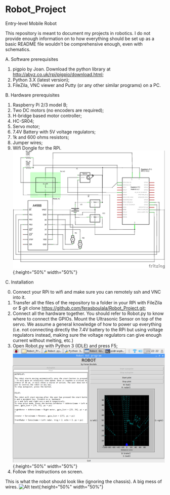 # Robot_Project
Entry-level Mobile Robot

This repository is meant to document my projects in robotics. I do not provide enough information on to how everything should be set up as a basic README file wouldn't be comprehensive enough, even with schematics.

A. Software prerequisites 
  1. pigpio by Joan. Download the python library at http://abyz.co.uk/rpi/pigpio/download.html;
  2. Python 3.X (latest version);
  3. FileZila, VNC viewer and Putty (or any other similar programs) on a PC.
  
B. Hardware prerequisites
  1. Raspberry Pi 2/3 model B;
  2. Two DC motors (no encoders are required);
  3. H-bridge based motor controller;
  4. HC-SR04;
  5. Servo motor;
  6. 7.4V Battery with 5V voltage regulators;
  7. 1k and 600 ohms resistors;
  8. Jumper wires;
  9. Wifi Dongle for the RPi.
![Alt text](Robot_Project_schematic.jpg?raw=true "Schematic"){:height="50%" width="50%"}

C. Installation

  0. Connect your RPi to wifi and make sure you can remotely ssh and VNC into it.
  1. Transfer all the files of the repository to a folder in your RPi with FileZila or $ git clone https://github.com/ferasboulala/Robot_Project.git;
  2. Connect all the hardware together. You should refer to Robot.py to know where to connect the GPIOs. Mount the Ultrasonic Sensor on top of the servo. We assume a general knowledge of how to power up everything (i.e. not connecting directly the 7.4V battery to the RPi but using voltage regulators instead, making sure the voltage regulators can give enough current without melting, etc.)
  3. Open Robot.py with Python 3 (IDLE) and press F5;
  ![Alt text](GUI.png?raw=true "GUI"){:height="50%" width="50%"}
  4. Follow the instructions on screen.

This is what the robot should look like (ignoring the chassis). A big mess of wires.
![Alt text](IMG_20170823_213321905.jpg?raw=true "Mobile_Robot"){:height="50%" width="50%"}
